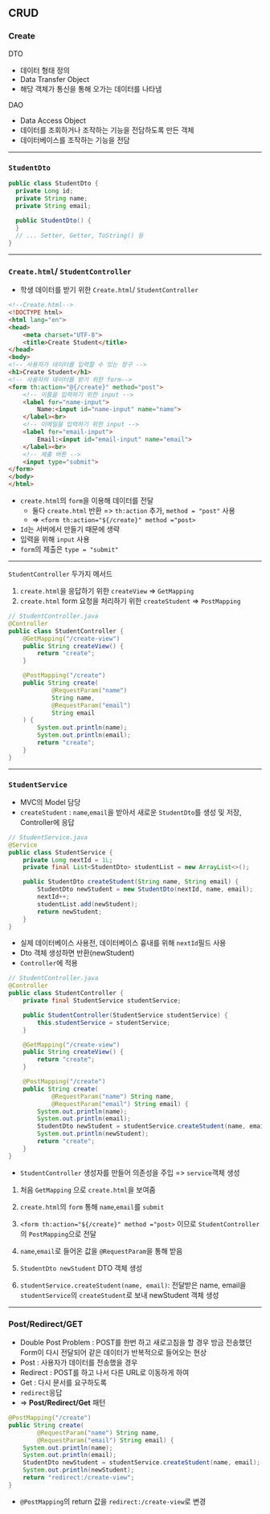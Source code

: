 ## CRUD
### Create 
DTO 
- 데이터 형태 정의
- Data Transfer Object
- 해당 객체가 통신을 통해 오가는 데이터를 나타냄   

DAO
- Data Access Object
- 데이터를 조회하거나 조작하는 기능을 전담하도록 만든 객체
- 데이터베이스를 조작하는 기능을 전담
----
### `StudentDto`
```java
public class StudentDto {
  private Long id; 
  private String name;
  private String email;
  
  public StudentDto() {
  }
  // ... Setter, Getter, ToString() 등
}
```
---
### `Create.html`/ `StudentController`
- 학생 데이터를 받기 위한 `Create.html`/ `StudentController`
```html
<!--Create.html-->
<!DOCTYPE html>
<html lang="en">
<head>
    <meta charset="UTF-8">
    <title>Create Student</title>
</head>
<body>
<!-- 사용자가 데이터를 입력할 수 있는 창구 -->
<h1>Create Student</h1>
<!-- 사용자의 데이터를 받기 위한 form-->
<form th:action="@{/create}" method="post">
    <!-- 이름을 입력하기 위한 input -->
    <label for="name-input">
        Name:<input id="name-input" name="name">
    </label><br>
    <!-- 이메일을 입력하기 위한 input -->
    <label for="email-input">
        Email:<input id="email-input" name="email">
    </label><br>
    <!-- 제출 버튼 -->
    <input type="submit">
</form>
</body>
</html>
```
- `create.html`의 `form`을 이용해 데이터를 전달 
  - 둘다 `create.html` 반환 => `th:action` 추가, `method = "post"` 사용
  - => `<form th:action="${/create}" method ="post>`
- `Id`는 서버에서 만들기 때문에 생략
- 입력을 위해 `input` 사용
- `form`의 제출은 `type = "submit"`
---
`StudentController` 두가지 메서드
1. `create.html`을 응답하기 위한 `createView` => `GetMapping`
2. `create.html` form 요청을 처리하기 위한 `createStudent` => `PostMapping`
```java
// StudentController.java
@Controller
public class StudentController {
    @GetMapping("/create-view")
    public String createView() {
        return "create";
    }

    @PostMapping("/create")
    public String create(
            @RequestParam("name") 
            String name, 
            @RequestParam("email") 
            String email
    ) {
        System.out.println(name);
        System.out.println(email);
        return "create";
    }
}
```
----
### `StudentService`
- MVC의 Model 담당
- `createStudent` : `name`,`email`을 받아서 새로운 `StudentDto`를 생성 및 저장, Controller에 응답
```java
// StudentService.java
@Service
public class StudentService {
    private Long nextId = 1L;
    private final List<StudentDto> studentList = new ArrayList<>();

    public StudentDto createStudent(String name, String email) {
        StudentDto newStudent = new StudentDto(nextId, name, email);
        nextId++;
        studentList.add(newStudent);
        return newStudent;
    }
}
```
- 실제 데이터베이스 사용전, 데이터베이스 흉내를 위해 `nextId`필드 사용
- Dto 객체 생성하면 반환(newStudent)
- `Controller`에 적용
```java
// StudentController.java
@Controller
public class StudentController {
    private final StudentService studentService;

    public StudentController(StudentService studentService) {
        this.studentService = studentService;
    }

    @GetMapping("/create-view")
    public String createView() {
        return "create";
    }

    @PostMapping("/create")
    public String create(
            @RequestParam("name") String name,
            @RequestParam("email") String email) {
        System.out.println(name);
        System.out.println(email);
        StudentDto newStudent = studentService.createStudent(name, email);
        System.out.println(newStudent);
        return "create";
    }
}
```
- `StudentController` 생성자를 만들어 의존성을 주입 => `service`객체 생성
1. 처음 `GetMapping` 으로 `create.html`을 보여줌


2. `create.html`의 `form` 통해 `name`,`email`를 `submit`


3. `<form th:action="${/create}" method ="post>` 이므로 `StudentController`의 `PostMapping`으로 전달


4. `name`,`email`로 들어온 값을 `@RequestParam`을 통해 받음


5. `StudentDto newStudent` DTO 객체 생성


6. `studentService.createStudent(name, email)`: 전달받은 name, email을 `studentService`의 `createStudent`로 보내 newStudent 객체 생성
---
### Post/Redirect/GET
- Double Post Problem : POST를 한번 하고 새로고침을 할 경우 방금 전송했던 Form이 다시 전달되어 같은 데이터가 반복적으로 들어오는 현상
- Post : 사용자가 데이터를 전송했을 경우
- Redirect : POST를 하고 나서 다른 URL로 이동하게 하여
- Get : 다시 문서를 요구하도록    
- `redirect`응답
- => **Post/Redirect/Get** 패턴
```java
@PostMapping("/create")
public String create(
        @RequestParam("name") String name,
        @RequestParam("email") String email) {
    System.out.println(name);
    System.out.println(email);
    StudentDto newStudent = studentService.createStudent(name, email);
    System.out.println(newStudent);
    return "redirect:/create-view";
}
```
- `@PostMapping`의 return 값을 `redirect:/create-view`로 변경